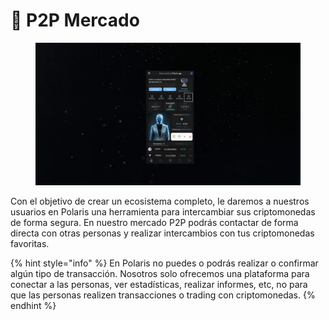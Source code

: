 # 📑 P2P Mercado

<figure><img src="../../../../../.gitbook/assets/image (2).png" alt=""><figcaption></figcaption></figure>

Con el objetivo de crear un ecosistema completo, le daremos a nuestros usuarios en Polaris una herramienta para intercambiar sus criptomonedas de forma segura. En nuestro mercado P2P podrás contactar de forma directa con otras personas y realizar intercambios con tus criptomonedas favoritas.

{% hint style="info" %}
En Polaris no puedes o podrás realizar o confirmar algún tipo de transacción. Nosotros solo ofrecemos una plataforma para conectar a las personas, ver estadísticas, realizar informes, etc, no para que las personas realizen transacciones o trading con criptomonedas.
{% endhint %}
